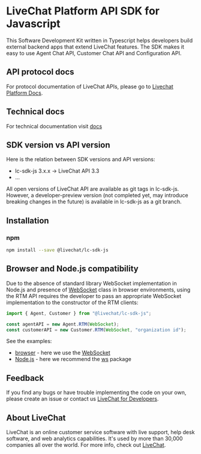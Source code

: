 # LiveChat Platform API SDK for Javascript

This Software Development Kit written in Typescript helps developers build external backend apps that extend LiveChat features. The SDK makes it easy to use Agent Chat API, Customer Chat API and Configuration API.

## API protocol docs

For protocol documentation of LiveChat APIs, please go to [Livechat Platform Docs](https://developers.livechatinc.com/docs/).

## Technical docs

For technical documentation visit [docs](https://github.com/livechat/lc-sdk-js/blob/v3.3/docs/README.md)

## SDK version vs API version

Here is the relation between SDK versions and API versions:
* lc-sdk-js 3.x.x -> LiveChat API 3.3
* ...

All open versions of LiveChat API are available as git tags in lc-sdk-js. However, a developer-preview version (not completed yet, may introduce breaking changes in the future) is available in lc-sdk-js as a git branch.

## Installation

### npm

```bash
npm install --save @livechat/lc-sdk-js
```

## Browser and Node.js compatibility

Due to the absence of standard library WebSocket implementation in Node.js and presence of [WebSocket](https://developer.mozilla.org/en-US/docs/Web/API/WebSocket) class in browser environments,
using the RTM API requires the developer to pass an appropriate WebSocket implementation to the constructor of the RTM clients:

```javascript
import { Agent, Customer } from "@livechat/lc-sdk-js";

const agentAPI = new Agent.RTM(WebSocket);
const customerAPI = new Customer.RTM(WebSocket, "organization id");
```

See the examples:

* [browser](https://github.com/livechat/lc-sdk-js/blob/v3.3/examples/react-rtm-messages/src/ws.tsx) - here we use the [WebSocket](https://developer.mozilla.org/en-US/docs/Web/API/WebSocket)
* [Node.js](https://github.com/livechat/lc-sdk-js/blob/v3.3/examples/node-rtm-messages/index.ts) - here we recommend the [ws](https://www.npmjs.com/package/ws) package

## Feedback

If you find any bugs or have trouble implementing the code on your own, please create an issue or contact us [LiveChat for Developers](https://developers.livechatinc.com/).

## About LiveChat

LiveChat is an online customer service software with live support, help desk software, and web analytics capabilities. It's used by more than 30,000 companies all over the world. For more info, check out [LiveChat](https://livechat.com/).
